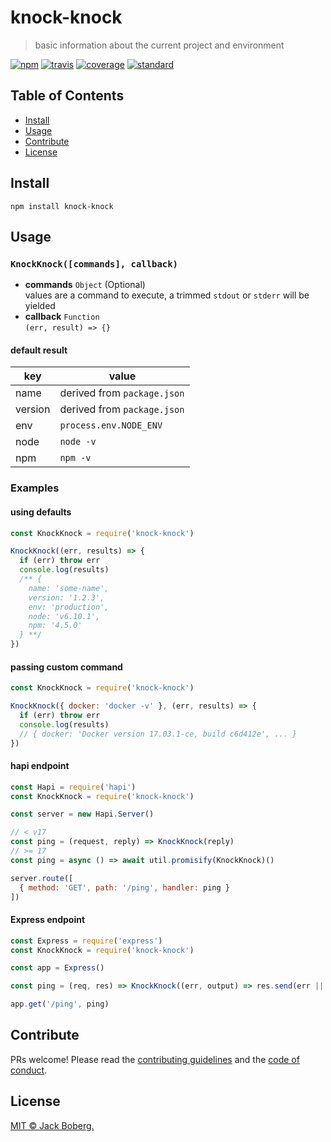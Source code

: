 # knock-knock

> basic information about the current project and environment

[![npm][npm-image]][npm-url]
[![travis][travis-image]][travis-url]
[![coverage][coverage-image]][coverage-url]
[![standard][standard-image]][standard-url]

## Table of Contents

- [Install](#install)
- [Usage](#usage)
- [Contribute](#contribute)
- [License](#license)

## Install

    npm install knock-knock

## Usage

### `KnockKnock([commands], callback)`

- **commands** `Object` (Optional)  
  values are a command to execute, a trimmed `stdout` or `stderr` will be yielded
- **callback** `Function`  
  `(err, result) => {}`

#### default result

| key       | value
| ---       | --- 
| name      | derived from `package.json`
| version   | derived from `package.json`
| env       | `process.env.NODE_ENV`
| node      | `node -v`
| npm       | `npm -v`

### Examples

#### using defaults

```js
const KnockKnock = require('knock-knock')

KnockKnock((err, results) => {
  if (err) throw err
  console.log(results)
  /** {
    name: 'some-name',
    version: '1.2.3',
    env: 'production',
    node: 'v6.10.1',
    npm: '4.5.0'
  } **/
})
```

#### passing custom command

```js
const KnockKnock = require('knock-knock')

KnockKnock({ docker: 'docker -v' }, (err, results) => {
  if (err) throw err
  console.log(results)
  // { docker: 'Docker version 17.03.1-ce, build c6d412e', ... }
})
```

#### hapi endpoint

```js
const Hapi = require('hapi')
const KnockKnock = require('knock-knock')

const server = new Hapi.Server()

// < v17
const ping = (request, reply) => KnockKnock(reply)
// >= 17
const ping = async () => await util.promisify(KnockKnock)()

server.route([
  { method: 'GET', path: '/ping', handler: ping }
])
```

#### Express endpoint

```js
const Express = require('express')
const KnockKnock = require('knock-knock')

const app = Express()

const ping = (req, res) => KnockKnock((err, output) => res.send(err || output))

app.get('/ping', ping)
```

## Contribute

PRs welcome! Please read the [contributing guidelines](contributing.md) and 
the [code of conduct](code-of-conduct.md).

## License

[MIT © Jack Boberg.](LICENSE)  

[npm-image]: https://img.shields.io/npm/v/knock-knock.svg?style=flat-square
[npm-url]: https://www.npmjs.com/package/knock-knock
[travis-image]: https://img.shields.io/travis/jackboberg/knock-knock.svg?style=flat-square
[travis-url]: https://travis-ci.com/jackboberg/knock-knock
[coverage-image]: https://img.shields.io/coveralls/jackboberg/knock-knock.svg?style=flat-square
[coverage-url]: https://coveralls.io/github/jackboberg/knock-knock
[standard-image]: https://img.shields.io/badge/code%20style-standard-brightgreen.svg?style=flat-square
[standard-url]: http://npm.im/standard

